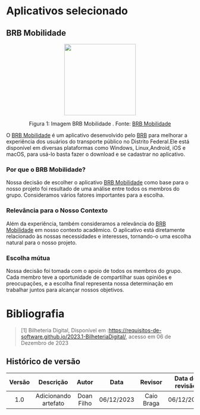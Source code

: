 # **Aplicativos selecionado**

## **BRB Mobilidade**

<div align="center">
    <img src="../assets/BRB-mobilidade.png" style="width:20vw"/>
    <p> Figura 1: Imagem BRB Mobilidade . Fonte: <a href="https://mobilidade.brb.com.br/passelivre/pages/index.xhtml">BRB Mobilidade</a></p> 
</div>
<p>

O [BRB Mobilidade](https://play.google.com/store/apps/details?id=br.com.brb.mobilidade&gl=US) é um aplicativo desenvolvido pelo [BRB](https://novo.brb.com.br/) para melhorar a experiência dos usuários do transporte público no Distrito Federal.Ele está disponível em diversas plataformas como Windows, Linux,Android, iOS e macOS, para usá-lo basta fazer o download e se cadastrar no aplicativo.
</p>


### **Por que o BRB Mobilidade?**

Nossa decisão de escolher o aplicativo [BRB Mobilidade](https://play.google.com/store/apps/details?id=br.com.brb.mobilidade&gl=US) como base para o nosso projeto foi resultado de uma análise entre todos os membros do grupo. Consideramos vários fatores importantes para a escolha.


### **Relevância para o Nosso Contexto**

Além da experiência, também consideramos a relevância do [BRB Mobilidade](https://play.google.com/store/apps/details?id=br.com.brb.mobilidade&gl=US) em nosso contexto acadêmico. O aplicativo está diretamente relacionado às nossas necessidades e interesses, tornando-o uma escolha natural para o nosso projeto.

### **Escolha mútua**

Nossa decisão foi tomada com o apoio de todos os membros do grupo. Cada membro teve a oportunidade de compartilhar suas opiniões e preocupações, e a escolha final representa nossa determinação em trabalhar juntos para alcançar nossos objetivos.


# **Bibliografia**
>[1] Bilheteria Digital, Disponível em :<https://requisitos-de-software.github.io/2023.1-BilheteriaDigital/>, acesso em 06 de Dezembro de 2023

## **Histórico de versão**

| Versão |          Descrição              |     Autor      |      Data      |   Revisor     |    Data de revisão    |  
|:------:|:-------------------------------:|:--------------:|:--------------:|:-------------:|:---------------------:|
|  1.0   | Adicionando artefato | Doan Filho  |   06/12/2023   | Caio Braga  | 06/12/2023 |
